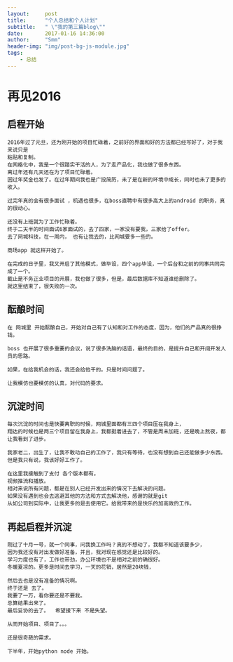 ```yaml
---
layout:     post
title:      "个人总结和个人计划"
subtitle:   " \"我的第三篇blog\""
date:       2017-01-16 14:36:00
author:     "Smm"
header-img: "img/post-bg-js-module.jpg"
tags:
    - 总结
---
```

# 再见2016
 
 ## 启程开始
 
	2016年过了元旦，还为刚开始的项目忙碌着，之前好的界面和好的方法都已经写好了，对于我来说只是
	粘贴和复制。
	在网格化中，我是一个很踏实干活的人，为了走产品化，我也做了很多东西。
	离过年还有几天还在为了项目忙碌着。
	因过年奖金也发了。在过年期间我也是广投简历，未了是在新的环境中成长，同时也未了更多的收入。
	
	过完年真的会有很多面试 ，机遇也很多，在boss直聘中有很多高大上的android 的职务，真的很动心。
	
	还没有上班就为了工作忙碌着。
	终于二天半的时间面试6家面试的，去了四家，一家没有要我，三家给了offer。
	去了网城科技，在一周内， 也有让我去的，比网城要多一些的。
	
	商场app 就这样开始了。
	
	在完成的日子里，我又开启了其他模式，做毕设，四个app毕设，一个后台和之前的同事共同完成了一个。
	截止是不务正业项目的开展，我也做了很多，但是，最后数据库不知道谁给删除了。
	就这里结束了，很失败的一次。
 
 ## 酝酿时间
	在 网城里 开始酝酿自己，开始对自己有了认知和对工作的态度，因为，他们的产品真的很挣钱。
	
	boss 也开展了很多重要的会议，说了很多洗脑的话语，最终的目的，是提升自己和开阔开发人员的思路。
	
	如果，在给我机会的话，我还会给他干的。只是时间问题了。
	
	让我模仿也要模仿的认真，对代码的要求。
 
 ## 沉淀时间
	每次沉淀的时间也是快要离职的时候，网城里面都有三四个项目压在我身上，
	翔达的时候也是两三个项目留在我身上，我都挺着进去了，不管是周末加班，还是晚上熬夜，都让我看到了进步。
	
	我家老二，出生了，让我不敢动自己的工作了，我只有等待，也没有想到自己还能做多少东西。
	但是我只有说，我该好好工作了。
	
	在这里我接触到了支付 各个版本都有。
	视频推流和播放。
	相对来说所有问题，都是在别人已经开发出来的情况下去解决的问题。
	如果没有遇到也会去逃避其他的方法和方式去解决他，感谢的就是git
	从如公司到实际中，让我更多的是去使用它。给我带来的是快乐的加高效的工作。
 
 ## 再起启程并沉淀
 
	刚过了十月一号，就一个同事，问我换工作吗？真的不想动了，我都不知道该要多少，
	因为我还没有对出发做好准备，并且，我对现在感觉还是比较好的。
	学习力度也有了，工作也带劲，办公环境也不是相对之前的确很好。
	冬暖夏凉的。更多是时间去学习，一天的花销，居然是20块钱，
	
	然后去也是没有准备的情况啊。
	终于还是 去了。
	我要了一万，看你要还是不要我。
	总算结果出来了。
	最后妥协的去了。  希望接下来 不是失望。
	
	从而开始项目、项目了。。。
	
	还是很奇葩的需求。
	
	下半年，开始python node 开始。
	
 